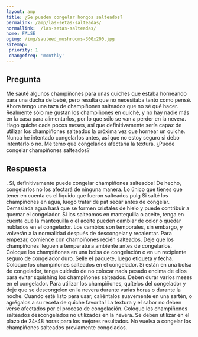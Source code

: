 ```yaml
---
layout: amp
title: ¿Se pueden congelar hongos salteados?  
permalink: /amp/las-setas-salteadas/
normallink:  /las-setas-salteadas/
home: FALSE
ogimg: /img/sauteed_mushrooms-300x200.jpg
sitemap:
 priority: 1
 changefreq: 'monthly'
---
```




## Pregunta

Me sauté algunos champiñones para unas quiches que estaba horneando para una ducha de bebé, pero resulta que no necesitaba tanto como pensé. Ahora tengo una taza de champiñones salteados que no sé qué hacer. Realmente sólo me gustan los champiñones en quiché, y no hay nadie más en la casa para alimentarlos, por lo que sólo se van a perder en la nevera. Hago quiche cada pocos meses, así que definitivamente sería capaz de utilizar los champiñones salteados la próxima vez que hornear un quiche. Nunca he intentado congelarlos antes, así que no estoy seguro si debo intentarlo o no. Me temo que congelarlos afectaría la textura. ¿Puede congelar champiñones salteados?


<amp-img alt="¿Se pueden congelar hongos salteados?" src="https://sepuedecongelar.com/img/sauteed_mushrooms-300x200.jpg" height="400" width="800"></amp-img>


## Respuesta

.
 Sí, definitivamente puede congelar champiñones salteados! De hecho, congelarlos no los afectará de ninguna manera. Lo único que tienes que tener en cuenta es el líquido que fueron salteados pulg Si salté los champiñones en agua, luego tratar de pat secar antes de congelar. Demasiada agua hará que se formen cristales de hielo y puede contribuir a quemar el congelador. Si los salteamos en mantequilla o aceite, tenga en cuenta que la mantequilla o el aceite pueden cambiar de color o quedar nublados en el congelador. Los cambios son temporales, sin embargo, y volverán a la normalidad después de descongelar y recalentar.
Para empezar, comience con champiñones recién salteados. Deje que los champiñones lleguen a temperatura ambiente antes de congelarlos. Coloque los champiñones en una bolsa de congelación o en un recipiente seguro de congelador duro. Selle el paquete, luego etiqueta y fecha. Coloque los champiñones salteados en el congelador. Si están en una bolsa de congelador, tenga cuidado de no colocar nada pesado encima de ellos para evitar squishing los champiñones salteados. Deben durar varios meses en el congelador.
Para utilizar los champiñones, quítelos del congelador y deje que se descongelen en la nevera durante varias horas o durante la noche. Cuando esté listo para usar, caliéntalos suavemente en una sartén, o agrégalos a su receta de quiche favorita! La textura y el sabor no deben verse afectados por el proceso de congelación. Coloque los champiñones salteados descongelados no utilizados en la nevera. Se deben utilizar en el plazo de 24-48 horas para los mejores resultados. No vuelva a congelar los champiñones salteados previamente congelados.
